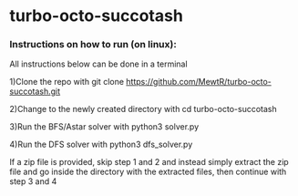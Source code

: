 # turbo-octo-succotash
### Instructions on how to run (on linux):

All instructions below can be done in a terminal

1)Clone the repo with git clone https://github.com/MewtR/turbo-octo-succotash.git

2)Change to the newly created directory with cd turbo-octo-succotash

3)Run the BFS/Astar solver with python3 solver.py

4)Run the DFS solver with python3 dfs_solver.py

If a zip file is provided, skip step 1 and 2 and instead simply extract the zip file and go inside the directory with the extracted files,
then continue with step 3 and 4

